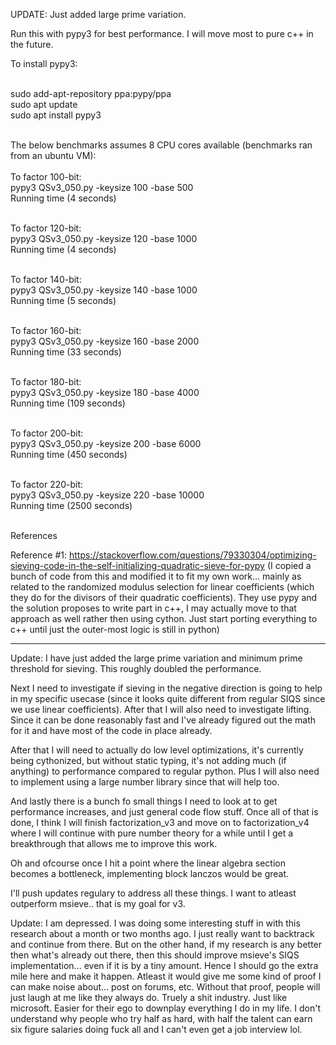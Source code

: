 UPDATE: Just added large prime variation.

Run this with pypy3 for best performance.
I will move most to pure c++ in the future.

To install pypy3: </br></br>

sudo add-apt-repository ppa:pypy/ppa</br>
sudo apt update</br>
sudo apt install pypy3</br></br>

The below benchmarks assumes 8 CPU cores available (benchmarks ran from an ubuntu VM):</br></br>
To factor 100-bit:</br>
pypy3 QSv3_050.py -keysize 100 -base 500 </br> 
Running time (4 seconds)</br></br>

To factor 120-bit:</br>
pypy3 QSv3_050.py -keysize 120 -base 1000 </br> 
Running time (4 seconds)</br></br>

To factor 140-bit:</br>
pypy3 QSv3_050.py -keysize 140 -base 1000 </br> 
Running time (5 seconds)</br></br>

To factor 160-bit:</br>
pypy3 QSv3_050.py -keysize 160 -base 2000 </br> 
Running time (33 seconds)</br></br>

To factor 180-bit:</br>
pypy3 QSv3_050.py -keysize 180 -base 4000 </br> 
Running time (109 seconds)</br></br>

To factor 200-bit:</br>
pypy3 QSv3_050.py -keysize 200 -base 6000 </br> 
Running time (450 seconds)</br></br>

To factor 220-bit:</br>
pypy3 QSv3_050.py -keysize 220 -base 10000 </br> 
Running time (2500 seconds)</br></br>

References

Reference #1: https://stackoverflow.com/questions/79330304/optimizing-sieving-code-in-the-self-initializing-quadratic-sieve-for-pypy (I copied a bunch of code from this and modified it to fit my own work... mainly as related to the randomized modulus selection for linear coefficients (which they do for the divisors of their quadratic coefficients). They use pypy and the solution proposes to write part in c++, I may actually move to that approach as well rather then using cython. Just start porting everything to c++ until just the outer-most logic is still in python)

---------------------------------------------------------------------------
Update: I have just added the large prime variation and minimum prime threshold for sieving. This roughly doubled the performance.

Next I need to investigate if sieving in the negative direction is going to help in my specific usecase (since it looks quite different from regular SIQS since we use linear coefficients).
After that I will also need to investigate lifting. Since it can be done reasonably fast and I've already figured out the math for it and have most of the code in place already.

After that I will need to actually do low level optimizations, it's currently being cythonized, but without static typing, it's not adding much (if anything) to performance compared to regular python.
Plus I will also need to implement using a large number library since that will help too.

And lastly there is a bunch fo small things I need to look at to get performance increases, and just general code flow stuff.
Once all of that is done, I think I will finish factorization_v3 and move on to factorization_v4 where I will continue with pure number theory for a while until I get a breakthrough that allows me to improve this work.

Oh and ofcourse once I hit a point where the linear algebra section becomes a bottleneck, implementing block lanczos would be great.

I'll push updates regulary to address all these things. I want to atleast outperform msieve.. that is my goal for v3.


Update: I am depressed. I was doing some interesting stuff in with this research about a month or two months ago. I just really want to backtrack and continue from there. But on the other hand, if my research is any better then what's already out there, then this should improve msieve's SIQS implementation... even if it is by a tiny amount. Hence I should go the extra mile here and make it happen. Atleast it would give me some kind of proof I can make noise about... post on forums, etc. Without that proof, people will just laugh at me like they always do. Truely a shit industry. Just like microsoft. Easier for their ego to downplay everything I do in my life. I don't understand why people who try half as hard, with half the talent can earn six figure salaries doing fuck all and I can't even get a job interview lol.



